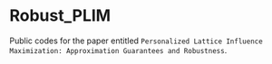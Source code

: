 # Robust_PLIM

Public codes for the paper entitled `Personalized Lattice Influence Maximization: Approximation Guarantees and Robustness`.
